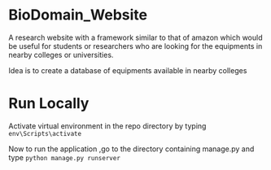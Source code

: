 # BioDomain_Website
A research website with a framework similar to that of amazon which would be useful for students or researchers who are looking for the equipments in nearby colleges or universities.

Idea is to create a database of equipments available in nearby colleges

# Run Locally

Activate virtual environment in the repo directory by typing 
`env\Scripts\activate`

Now to run the application ,go to the directory containing manage.py and type
`python manage.py runserver`
